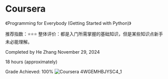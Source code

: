 # Coursera

《Programming for Everybody (Getting Started with Python)》

推荐指数：⭐️⭐️⭐️
整体评价：都是入门所需掌握的基础知识，但是某些知识点新手未必能理解。

Completed by He Zhang
November 29, 2024

18 hours (approximately)

Grade Achieved: 100%
![Coursera 4WGEMHBJYSC4_1](https://github.com/user-attachments/assets/2adaa4b1-5b0e-4eb2-b452-15ddf3e2b232)
